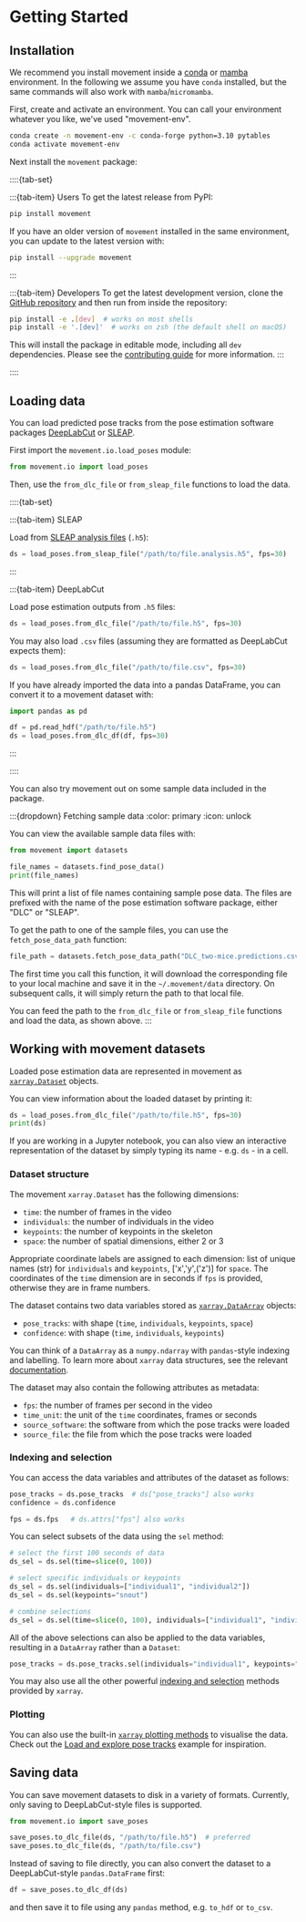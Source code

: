 # Getting Started

## Installation

We recommend you install movement inside a [conda](https://docs.conda.io/en/latest/)
or [mamba](https://mamba.readthedocs.io/en/latest/index.html) environment.
In the following we assume you have `conda` installed,
but the same commands will also work with `mamba`/`micromamba`.


First, create and activate an environment.
You can call your environment whatever you like, we've used "movement-env".

```sh
conda create -n movement-env -c conda-forge python=3.10 pytables
conda activate movement-env
```

Next install the `movement` package:

::::{tab-set}

:::{tab-item} Users
To get the latest release from PyPI:

```sh
pip install movement
```
If you have an older version of `movement` installed in the same environment,
you can update to the latest version with:

```sh
pip install --upgrade movement
```
:::

:::{tab-item} Developers
To get the latest development version, clone the
[GitHub repository](https://neuroinformatics-unit.github.io/movement/)
and then run from inside the repository:

```sh
pip install -e .[dev]  # works on most shells
pip install -e '.[dev]'  # works on zsh (the default shell on macOS)
```

This will install the package in editable mode, including all `dev` dependencies.
Please see the [contributing guide](./contributing.rst) for more information.
:::

::::


## Loading data
You can load predicted pose tracks from the pose estimation software packages
[DeepLabCut](http://www.mackenziemathislab.org/deeplabcut) or [SLEAP](https://sleap.ai/).

First import the `movement.io.load_poses` module:

```python
from movement.io import load_poses
```

Then, use the `from_dlc_file` or `from_sleap_file` functions to load the data.

::::{tab-set}

:::{tab-item} SLEAP

Load from [SLEAP analysis files](https://sleap.ai/tutorials/analysis.html) (`.h5`):
```python
ds = load_poses.from_sleap_file("/path/to/file.analysis.h5", fps=30)
```
:::

:::{tab-item} DeepLabCut

Load pose estimation outputs from `.h5` files:
```python
ds = load_poses.from_dlc_file("/path/to/file.h5", fps=30)
```

You may also load `.csv` files (assuming they are formatted as DeepLabCut expects them):
```python
ds = load_poses.from_dlc_file("/path/to/file.csv", fps=30)
```

If you have already imported the data into a pandas DataFrame, you can
convert it to a movement dataset with:
```python
import pandas as pd

df = pd.read_hdf("/path/to/file.h5")
ds = load_poses.from_dlc_df(df, fps=30)
```
:::

::::

You can also try movement out on some sample data included in the package.

:::{dropdown} Fetching sample data
:color: primary
:icon: unlock

You can view the available sample data files with:

```python
from movement import datasets

file_names = datasets.find_pose_data()
print(file_names)
```
This will print a list of file names containing sample pose data.
The files are prefixed with the name of the pose estimation software package,
either "DLC" or "SLEAP".

To get the path to one of the sample files,
you can use the `fetch_pose_data_path` function:

```python
file_path = datasets.fetch_pose_data_path("DLC_two-mice.predictions.csv")
```
The first time you call this function, it will download the corresponding file
to your local machine and save it in the `~/.movement/data` directory. On
subsequent calls, it will simply return the path to that local file.

You can feed the path to the `from_dlc_file` or `from_sleap_file` functions
and load the data, as shown above.
:::

## Working with movement datasets

Loaded pose estimation data are represented in movement as
[`xarray.Dataset`](https://docs.xarray.dev/en/stable/generated/xarray.Dataset.html) objects.

You can view information about the loaded dataset by printing it:
```python
ds = load_poses.from_dlc_file("/path/to/file.h5", fps=30)
print(ds)
```
If you are working in a Jupyter notebook, you can also view an interactive
representation of the dataset by simply typing its name - e.g. `ds` - in a cell.

### Dataset structure

The movement `xarray.Dataset` has the following dimensions:
- `time`: the number of frames in the video
- `individuals`: the number of individuals in the video
- `keypoints`: the number of keypoints in the skeleton
- `space`: the number of spatial dimensions, either 2 or 3

Appropriate coordinate labels are assigned to each dimension:
list of unique names (str) for `individuals` and `keypoints`,
['x','y',('z')] for `space`. The coordinates of the `time` dimension are
in seconds if `fps` is provided, otherwise they are in frame numbers.

The dataset contains two data variables stored as
[`xarray.DataArray`](https://docs.xarray.dev/en/latest/generated/xarray.DataArray.html#xarray.DataArray) objects:
- `pose_tracks`: with shape (`time`, `individuals`, `keypoints`, `space`)
- `confidence`: with shape (`time`, `individuals`, `keypoints`)

You can think of a `DataArray` as a `numpy.ndarray` with `pandas`-style
indexing and labelling. To learn more about `xarray` data structures, see the
relevant [documentation](https://docs.xarray.dev/en/latest/user-guide/data-structures.html).

The dataset may also contain the following attributes as metadata:
- `fps`: the number of frames per second in the video
- `time_unit`: the unit of the `time` coordinates, frames or seconds
- `source_software`: the software from which the pose tracks were loaded
- `source_file`: the file from which the pose tracks were loaded

### Indexing and selection
You can access the data variables and attributes of the dataset as follows:
```python
pose_tracks = ds.pose_tracks  # ds["pose_tracks"] also works
confidence = ds.confidence

fps = ds.fps   # ds.attrs["fps"] also works
```

You can select subsets of the data using the `sel` method:
```python
# select the first 100 seconds of data
ds_sel = ds.sel(time=slice(0, 100))

# select specific individuals or keypoints
ds_sel = ds.sel(individuals=["individual1", "individual2"])
ds_sel = ds.sel(keypoints="snout")

# combine selections
ds_sel = ds.sel(time=slice(0, 100), individuals=["individual1", "individual2"], keypoints="snout")
```
All of the above selections can also be applied to the data variables,
resulting in a `DataArray` rather than a `Dataset`:

```python
pose_tracks = ds.pose_tracks.sel(individuals="individual1", keypoints="snout")
```
You may also use all the other powerful [indexing and selection](https://docs.xarray.dev/en/latest/user-guide/indexing.html) methods provided by `xarray`.

### Plotting

You can also use the built-in [`xarray` plotting methods](https://docs.xarray.dev/en/latest/user-guide/plotting.html)
to visualise the data. Check out the [Load and explore pose tracks](./auto_examples/load_and_explore_poses.rst)
example for inspiration.

## Saving data
You can save movement datasets to disk in a variety of formats.
Currently, only saving to DeepLabCut-style files is supported.

```python
from movement.io import save_poses

save_poses.to_dlc_file(ds, "/path/to/file.h5")  # preferred
save_poses.to_dlc_file(ds, "/path/to/file.csv")
```

Instead of saving to file directly, you can also convert the dataset to a
DeepLabCut-style `pandas.DataFrame` first:
```python
df = save_poses.to_dlc_df(ds)
```
and then save it to file using any `pandas` method, e.g. `to_hdf` or `to_csv`.
